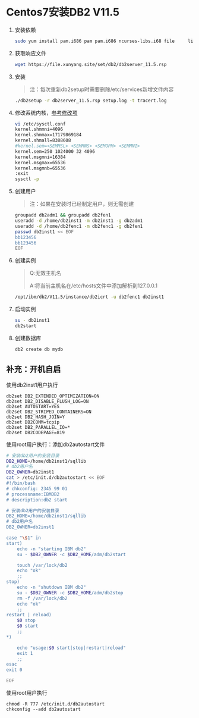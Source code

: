 # Centos7安装DB2 V11.5

1. 安装依赖

   ```bash
   sudo yum install pam.i686 pam pam.i686 ncurses-libs.i68 file     libaio libstdc++-devel.i686 nscd cpp.x86_64 gcc.x86_64 gcc-c++.x86_64 libstdc++.i686gcc gcc-c++ libstdc++*.i686 numactl sg3_utils kernel-devel compat-libstdc++-33.i686 compat-libstdc++-33.x86_64 pam-devel.i686 pam-devel.x86_64 
   ```

2. 获取响应文件

   ```bash
   wget https://file.xunyang.site/set/db2/db2server_11.5.rsp
   ```

3. 安装

   > 注：每次重新db2setup时需要删除/etc/services新增文件内容

   ```bash
   ./db2setup -r db2server_11.5.rsp setup.log -t tracert.log
   ```

4. 修改系统内核，[参考修改项](https://www.ibm.com/support/knowledgecenter/SSEPGG_11.5.0/com.ibm.db2.luw.qb.server.doc/doc/r0052441.html)

   ```bash
   vi /etc/sysctl.conf
   kernel.shmmni=4096
   kernel.shmmax=17179869184
   kernel.shmall=8388608
   #kernel.sem=<SEMMSL> <SEMMNS> <SEMOPM> <SEMMNI>
   kernel.sem=250 1024000 32 4096
   kernel.msgmni=16384
   kernel.msgmax=65536
   kernel.msgmnb=65536
   :exit
   sysctl -p
   ```

5. 创建用户

   > 注：如果在安装时已经制定用户，则无需创建

   ```bash
   groupadd db2adm1 && groupadd db2fen1
   useradd -d /home/db2inst1 -m db2inst1 -g db2adm1
   useradd -d /home/db2fenc1 -m db2fenc1 -g db2fen1
   passwd db2inst1 << EOF
   bb123456
   bb123456
   EOF
   ```

6. 创建实例

   > Q:无效主机名
   >
   > A:将当前主机名在/etc/hosts文件中添加解析到127.0.0.1

   ```bash
   /opt/ibm/db2/V11.5/instance/db2icrt -u db2fenc1 db2inst1
   ```

7. 启动实例

   ```bash
   su - db2inst1
   db2start
   ```

8. 创建数据库

   ```bash
   db2 create db mydb
   ```

## 补充：开机自启

使用db2inst1用户执行

```
db2set DB2_EXTENDED_OPTIMIZATION=ON
db2set DB2_DISABLE_FLUSH_LOG=ON
db2set AUTOSTART=YES
db2set DB2_STRIPED_CONTAINERS=ON
db2set DB2_HASH_JOIN=Y
db2set DB2COMM=tcpip
db2set DB2_PARALLEL_IO=*
db2set DB2CODEPAGE=819
```

使用root用户执行：添加db2autostart文件

```bash
# 安装db2用户的安装目录
DB2_HOME=/home/db2inst1/sqllib
# db2用户名
DB2_OWNER=db2inst1   
cat > /etc/init.d/db2autostart << EOF
#!/bin/bash
# chkconfig: 2345 99 01
# processname:IBMDB2
# description:db2 start

# 安装db2用户的安装目录
DB2_HOME=/home/db2inst1/sqllib
# db2用户名
DB2_OWNER=db2inst1

case "\$1" in
start)
    echo -n "starting IBM db2"
    su - $DB2_OWNER -c $DB2_HOME/adm/db2start

    touch /var/lock/db2
    echo "ok"
    ;;
stop)
    echo -n "shutdown IBM db2"
    su - $DB2_OWNER -c $DB2_HOME/adm/db2stop
    rm -f /var/lock/db2
    echo "ok"
    ;;
restart | reload)
    $0 stop
    $0 start
    ;;
*)

    echo "usage:$0 start|stop|restart|reload"
    exit 1
    ;;
esac
exit 0

EOF

```

使用root用户执行

```
chmod -R 777 /etc/init.d/db2autostart
chkconfig --add db2autostart
```

